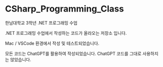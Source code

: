 # CSharp_Programming_Class
한남대학교 3학년 .NET 프로그래밍 수업

.NET 프로그래밍 수업에서 작성하는 코드가 올라오는 저장소 입니다.

Mac / VSCode 환경에서 작성 및 테스트되었습니다.

모든 코드는 ChatGPT를 활용하여 작성되었습니다.
ChatGPT 코드를 그대로 사용하지는 않았습니다.
